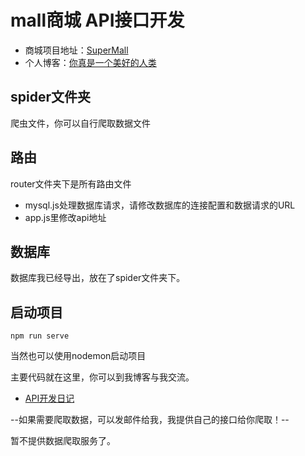 # mall商城 API接口开发

- 商城项目地址：[SuperMall](https://github.com/constown/supermall)
- 个人博客：[你真是一个美好的人类](https://blog.juanertu.com/)

## spider文件夹
爬虫文件，你可以自行爬取数据文件

## 路由
router文件夹下是所有路由文件

- mysql.js处理数据库请求，请修改数据库的连接配置和数据请求的URL
- app.js里修改api地址

## 数据库
数据库我已经导出，放在了spider文件夹下。

## 启动项目


```
npm run serve
```

当然也可以使用nodemon启动项目

主要代码就在这里，你可以到我博客与我交流。

- [API开发日记](https://blog.juanertu.com/archives/f09f3fc0.html)

--如果需要爬取数据，可以发邮件给我，我提供自己的接口给你爬取！--

暂不提供数据爬取服务了。
